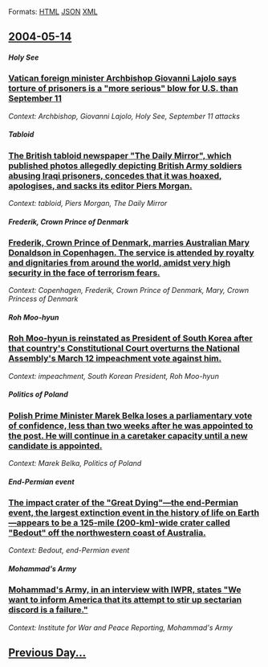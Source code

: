 
Formats: [HTML](2004/05/14/index.html)  [JSON](2004/05/14/index.json)  [XML](2004/05/14/index.xml)  

## [2004-05-14](/news/2004/05/14/index.md)

##### Holy See
### [ Vatican foreign minister Archbishop Giovanni Lajolo says torture of prisoners is a "more serious" blow for U.S. than September 11 ](/news/2004/05/14/vatican-foreign-minister-archbishop-giovanni-lajolo-says-torture-of-prisoners-is-a-more-serious-blow-for-u-s-than-september-11.md)
_Context: Archbishop, Giovanni Lajolo, Holy See, September 11 attacks_

##### Tabloid
### [ The British tabloid newspaper "The Daily Mirror", which published photos allegedly depicting British Army soldiers abusing Iraqi prisoners, concedes that it was hoaxed, apologises, and sacks its editor Piers Morgan. ](/news/2004/05/14/the-british-tabloid-newspaper-the-daily-mirror-which-published-photos-allegedly-depicting-british-army-soldiers-abusing-iraqi-prisoners.md)
_Context: tabloid, Piers Morgan, The Daily Mirror_

##### Frederik, Crown Prince of Denmark
### [ Frederik, Crown Prince of Denmark, marries Australian Mary Donaldson in Copenhagen. The service is attended by royalty and dignitaries from around the world, amidst very high security in the face of terrorism fears. ](/news/2004/05/14/frederik-crown-prince-of-denmark-marries-australian-mary-donaldson-in-copenhagen-the-service-is-attended-by-royalty-and-dignitaries-from.md)
_Context: Copenhagen, Frederik, Crown Prince of Denmark, Mary, Crown Princess of Denmark_

##### Roh Moo-hyun
### [ Roh Moo-hyun is reinstated as President of South Korea after that country's Constitutional Court overturns the National Assembly's March 12 impeachment vote against him. ](/news/2004/05/14/roh-moo-hyun-is-reinstated-as-president-of-south-korea-after-that-country-s-constitutional-court-overturns-the-national-assembly-s-march-12.md)
_Context: impeachment, South Korean President, Roh Moo-hyun_

##### Politics of Poland
### [ Polish Prime Minister Marek Belka loses a parliamentary vote of confidence, less than two weeks after he was appointed to the post. He will continue in a caretaker capacity until a new candidate is appointed. ](/news/2004/05/14/polish-prime-minister-marek-belka-loses-a-parliamentary-vote-of-confidence-less-than-two-weeks-after-he-was-appointed-to-the-post-he-will.md)
_Context: Marek Belka, Politics of Poland_

##### End-Permian event
### [ The impact crater of the "Great Dying"&mdash;the end-Permian event, the largest extinction event in the history of life on Earth&mdash;appears to be a 125-mile (200-km)-wide crater called "Bedout" off the northwestern coast of Australia. ](/news/2004/05/14/the-impact-crater-of-the-great-dying-mdash-the-end-permian-event-the-largest-extinction-event-in-the-history-of-life-on-earth-mdash-appe.md)
_Context: Bedout, end-Permian event_

##### Mohammad's Army
### [ Mohammad's Army, in an interview with IWPR, states "We want to inform America that its attempt to stir up sectarian discord is a failure." ](/news/2004/05/14/mohammad-s-army-in-an-interview-with-iwpr-states-we-want-to-inform-america-that-its-attempt-to-stir-up-sectarian-discord-is-a-failure.md)
_Context: Institute for War and Peace Reporting, Mohammad's Army_

## [Previous Day...](/news/2004/05/13/index.md)


